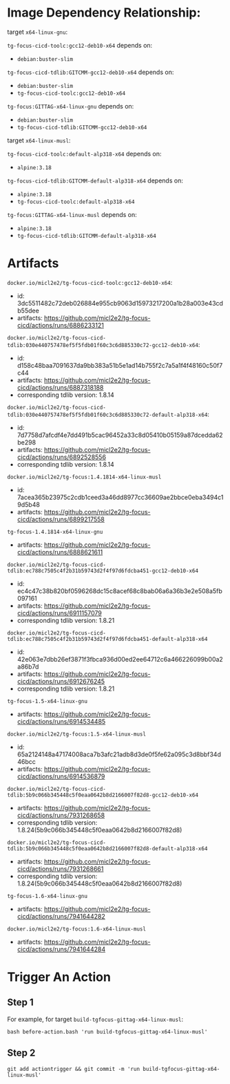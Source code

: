 
# Image Dependency Relationship:

target `x64-linux-gnu`:

`tg-focus-cicd-toolc:gcc12-deb10-x64` depends on:
- `debian:buster-slim`

`tg-focus-cicd-tdlib:GITCMM-gcc12-deb10-x64` depends on:
- `debian:buster-slim`
- `tg-focus-cicd-toolc:gcc12-deb10-x64`

`tg-focus:GITTAG-x64-linux-gnu` depends on:
- `debian:buster-slim`
- `tg-focus-cicd-tdlib:GITCMM-gcc12-deb10-x64`

target `x64-linux-musl`:

`tg-focus-cicd-toolc:default-alp318-x64` depends on:
- `alpine:3.18`

`tg-focus-cicd-tdlib:GITCMM-default-alp318-x64` depends on:
- `alpine:3.18`
- `tg-focus-cicd-toolc:default-alp318-x64`

`tg-focus:GITTAG-x64-linux-musl` depends on:
- `alpine:3.18`
- `tg-focus-cicd-tdlib:GITCMM-default-alp318-x64`



# Artifacts

`docker.io/micl2e2/tg-focus-cicd-toolc:gcc12-deb10-x64`:
- id: 3dc5511482c72deb026884e955cb9063d15973217200a1b28a003e43cdb55dee
- artifacts: https://github.com/micl2e2/tg-focus-cicd/actions/runs/6886233121

`docker.io/micl2e2/tg-focus-cicd-tdlib:030e440757478ef5f5fdb01f60c3c6d885330c72-gcc12-deb10-x64`:
- id: d158c48baa7091637da9bb383a51b5e1ad14b755f2c7a5a1f4f48160c50f7c44
- artifacts: https://github.com/micl2e2/tg-focus-cicd/actions/runs/6887318188
- corresponding tdlib version: 1.8.14

`docker.io/micl2e2/tg-focus-cicd-tdlib:030e440757478ef5f5fdb01f60c3c6d885330c72-default-alp318-x64`:
- id: 7d7758d7afcdf4e7dd491b5cac96452a33c8d05410b05159a87dcedda62be298
- artifacts: https://github.com/micl2e2/tg-focus-cicd/actions/runs/6892528556
- corresponding tdlib version: 1.8.14

`docker.io/micl2e2/tg-focus:1.4.1814-x64-linux-musl`
- id: 7acea365b23975c2cdb1ceed3a46dd8977cc36609ae2bbce0eba3494c19d5b48
- artifacts: https://github.com/micl2e2/tg-focus-cicd/actions/runs/6899217558

`tg-focus-1.4.1814-x64-linux-gnu`
- artifacts: https://github.com/micl2e2/tg-focus-cicd/actions/runs/6888621611

`docker.io/micl2e2/tg-focus-cicd-tdlib:ec788c7505c4f2b31b59743d2f4f97d6fdcba451-gcc12-deb10-x64`
- id: ec4c47c38b820bf0596268dc15c8acef68c8bab06a6a36b3e2e508a5fb097161
- artifacts: https://github.com/micl2e2/tg-focus-cicd/actions/runs/6911157079
- corresponding tdlib version: 1.8.21

`docker.io/micl2e2/tg-focus-cicd-tdlib:ec788c7505c4f2b31b59743d2f4f97d6fdcba451-default-alp318-x64`
- id: 42e063e7dbb26ef3871f3fbca936d00ed2ee64712c6a466226099b00a2a86b7d
- artifacts: https://github.com/micl2e2/tg-focus-cicd/actions/runs/6912676245
- corresponding tdlib version: 1.8.21

`tg-focus-1.5-x64-linux-gnu`
- artifacts: https://github.com/micl2e2/tg-focus-cicd/actions/runs/6914534485

`docker.io/micl2e2/tg-focus:1.5-x64-linux-musl`
- id: 65a2124148a47174008aca7b3afc21adb8d3de0f5fe62a095c3d8bbf34d46bcc
- artifacts: https://github.com/micl2e2/tg-focus-cicd/actions/runs/6914536879

`docker.io/micl2e2/tg-focus-cicd-tdlib:5b9c066b345448c5f0eaa0642b8d2166007f82d8-gcc12-deb10-x64`
- artifacts: https://github.com/micl2e2/tg-focus-cicd/actions/runs/7931268658
- corresponding tdlib version: 1.8.24(5b9c066b345448c5f0eaa0642b8d2166007f82d8)

`docker.io/micl2e2/tg-focus-cicd-tdlib:5b9c066b345448c5f0eaa0642b8d2166007f82d8-default-alp318-x64`
- artifacts: https://github.com/micl2e2/tg-focus-cicd/actions/runs/7931268661
- corresponding tdlib version: 1.8.24(5b9c066b345448c5f0eaa0642b8d2166007f82d8)

`tg-focus-1.6-x64-linux-gnu`
- artifacts: https://github.com/micl2e2/tg-focus-cicd/actions/runs/7941644282

`docker.io/micl2e2/tg-focus:1.6-x64-linux-musl`
- artifacts: https://github.com/micl2e2/tg-focus-cicd/actions/runs/7941644284


# Trigger An Action

## Step 1

For example, for target `build-tgfocus-gittag-x64-linux-musl`:

```
bash before-action.bash 'run build-tgfocus-gittag-x64-linux-musl'
```

## Step 2

```
git add actiontrigger && git commit -m 'run build-tgfocus-gittag-x64-linux-musl'
```
